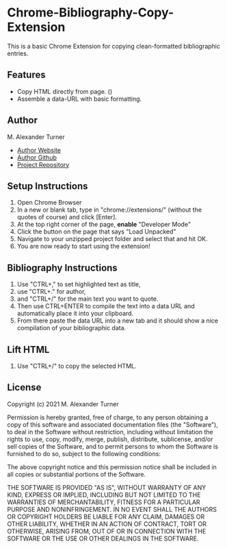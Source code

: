 # Chrome-Bibliography-Copy-Extension
This is a basic Chrome Extension for copying clean-formatted bibliographic entries.

## Features
- Copy HTML directly from page. ()
- Assemble a data-URL with basic formatting.

## Author
M. Alexander Turner
- [Author Website](http://www.maturnerpoetry.com/)
- [Author Github](https://github.com/aluxt)
- [Project Repository](https://github.com/aluxt/Chrome-Bibliography-copy-Extension)

## Setup Instructions
1. Open Chrome Browser
2. In a new or blank tab, type in "chrome://extensions/" (without the quotes of course) and click [Enter].
3. At the top right corner of the page, **enable** "Developer Mode"
4. Click the button on the page that says "Load Unpacked"
5. Navigate to your unzipped project folder and select that and hit OK.
6. You are now ready to start using the extension!

## Bibliography Instructions
1. Use "CTRL+," to set highlighted text as title,
2. use "CTRL+." for author,
3. and "CTRL+/" for the main text you want to quote.
4. Then use CTRL+ENTER to compile the text into a data URL and automatically place it into your clipboard.
5. From there paste the data URL into a new tab and it should show a nice compilation of your bibliographic data.

## Lift HTML
1. Use "CTRL+/" to copy the selected HTML.

## License
Copyright (c) 2021 M. Alexander Turner

Permission is hereby granted, free of charge, to any person obtaining a copy
of this software and associated documentation files (the "Software"), to deal
in the Software without restriction, including without limitation the rights
to use, copy, modify, merge, publish, distribute, sublicense, and/or sell
copies of the Software, and to permit persons to whom the Software is
furnished to do so, subject to the following conditions:

The above copyright notice and this permission notice shall be included in all
copies or substantial portions of the Software.

THE SOFTWARE IS PROVIDED "AS IS", WITHOUT WARRANTY OF ANY KIND, EXPRESS OR
IMPLIED, INCLUDING BUT NOT LIMITED TO THE WARRANTIES OF MERCHANTABILITY,
FITNESS FOR A PARTICULAR PURPOSE AND NONINFRINGEMENT. IN NO EVENT SHALL THE
AUTHORS OR COPYRIGHT HOLDERS BE LIABLE FOR ANY CLAIM, DAMAGES OR OTHER
LIABILITY, WHETHER IN AN ACTION OF CONTRACT, TORT OR OTHERWISE, ARISING FROM,
OUT OF OR IN CONNECTION WITH THE SOFTWARE OR THE USE OR OTHER DEALINGS IN THE
SOFTWARE.